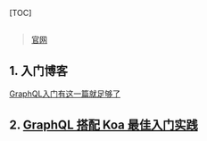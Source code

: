 [TOC]
## 
> [官网](http://graphql.cn)


## 1. 入门博客
[GraphQL入门有这一篇就足够了](https://blog.csdn.net/qq_41882147/article/details/82966783)

## 2. [GraphQL 搭配 Koa 最佳入门实践](<https://juejin.im/post/5a49e5ccf265da430d585cfd>) ##
